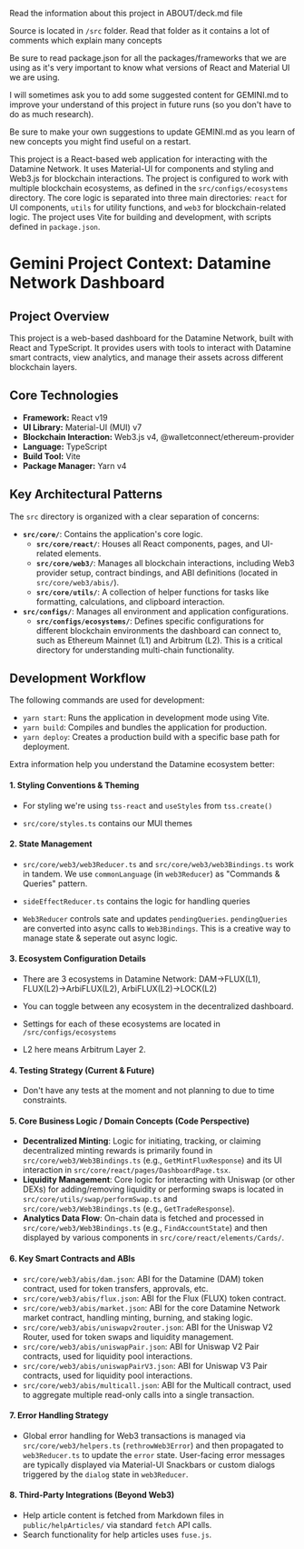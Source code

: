 Read the information about this project in ABOUT/deck.md file

Source is located in `/src` folder. Read that folder as it contains a lot of comments which explain many concepts

Be sure to read package.json for all the packages/frameworks that we are using as it's very important to know what versions of React and Material UI we are using.

I will sometimes ask you to add some suggested content for GEMINI.md to improve your understand of this project in future runs (so you don't have to do as much research).

Be sure to make your own suggestions to update GEMINI.md as you learn of new concepts you might find useful on a restart.

This project is a React-based web application for interacting with the Datamine Network. It uses Material-UI for components and styling and Web3.js for blockchain interactions. The project is configured to work with multiple blockchain
     ecosystems, as defined in the `src/configs/ecosystems` directory. The core logic is separated into three main directories: `react` for UI components, `utils` for utility functions, and `web3` for blockchain-related logic. The project uses
     Vite for building and development, with scripts defined in `package.json`.

# Gemini Project Context: Datamine Network Dashboard

## Project Overview
This project is a web-based dashboard for the Datamine Network, built with React and TypeScript. It provides users with tools to interact with Datamine smart contracts, view analytics, and manage their assets across different blockchain layers.

## Core Technologies
- **Framework:** React v19
- **UI Library:** Material-UI (MUI) v7
- **Blockchain Interaction:** Web3.js v4, @walletconnect/ethereum-provider
- **Language:** TypeScript
- **Build Tool:** Vite
- **Package Manager:** Yarn v4

## Key Architectural Patterns
The `src` directory is organized with a clear separation of concerns:

- **`src/core/`**: Contains the application's core logic.
  - **`src/core/react/`**: Houses all React components, pages, and UI-related elements.
  - **`src/core/web3/`**: Manages all blockchain interactions, including Web3 provider setup, contract bindings, and ABI definitions (located in `src/core/web3/abis/`).
  - **`src/core/utils/`**: A collection of helper functions for tasks like formatting, calculations, and clipboard interaction.
- **`src/configs/`**: Manages all environment and application configurations.
  - **`src/configs/ecosystems/`**: Defines specific configurations for different blockchain environments the dashboard can connect to, such as Ethereum Mainnet (L1) and Arbitrum (L2). This is a critical directory for understanding multi-chain functionality.

## Development Workflow
The following commands are used for development:

- `yarn start`: Runs the application in development mode using Vite.
- `yarn build`: Compiles and bundles the application for production.
- `yarn deploy`: Creates a production build with a specific base path for deployment.

Extra information help you understand the Datamine ecosystem better:

#### 1. Styling Conventions & Theming

- For styling we're using `tss-react` and `useStyles` from `tss.create()`

- `src/core/styles.ts` contains our MUI themes

#### 2. State Management

- `src/core/web3/web3Reducer.ts` and `src/core/web3/web3Bindings.ts` work in tandem. We use `commonLanguage` (in `web3Reducer`) as "Commands & Queries" pattern.

- `sideEffectReducer.ts` contains the logic for handling queries

- `Web3Reducer` controls sate and updates `pendingQueries`. `pendingQueries` are converted into async calls to `Web3Bindings`. This is a creative way to manage state & seperate out async logic.

#### 3. Ecosystem Configuration Details

- There are 3 ecosystems in Datamine Network: DAM->FLUX(L1), FLUX(L2)->ArbiFLUX(L2), ArbiFLUX(L2)->LOCK(L2)

- You can toggle between any ecosystem in the decentralized dashboard.

- Settings for each of these ecosystems are located in `/src/configs/ecosystems`

- L2 here means Arbitrum Layer 2. 

#### 4. Testing Strategy (Current & Future)

- Don't have any tests at the moment and not planning to due to time constraints.

#### 5. Core Business Logic / Domain Concepts (Code Perspective)

- **Decentralized Minting**: Logic for initiating, tracking, or claiming decentralized minting rewards is primarily found in `src/core/web3/Web3Bindings.ts` (e.g., `GetMintFluxResponse`) and its UI interaction in `src/core/react/pages/DashboardPage.tsx`.
- **Liquidity Management**: Core logic for interacting with Uniswap (or other DEXs) for adding/removing liquidity or performing swaps is located in `src/core/utils/swap/performSwap.ts` and `src/core/web3/Web3Bindings.ts` (e.g., `GetTradeResponse`).
- **Analytics Data Flow**: On-chain data is fetched and processed in `src/core/web3/Web3Bindings.ts` (e.g., `FindAccountState`) and then displayed by various components in `src/core/react/elements/Cards/`.

#### 6. Key Smart Contracts and ABIs

- `src/core/web3/abis/dam.json`: ABI for the Datamine (DAM) token contract, used for token transfers, approvals, etc.
- `src/core/web3/abis/flux.json`: ABI for the Flux (FLUX) token contract.
- `src/core/web3/abis/market.json`: ABI for the core Datamine Network market contract, handling minting, burning, and staking logic.
- `src/core/web3/abis/uniswapv2router.json`: ABI for the Uniswap V2 Router, used for token swaps and liquidity management.
- `src/core/web3/abis/uniswapPair.json`: ABI for Uniswap V2 Pair contracts, used for liquidity pool interactions.
- `src/core/web3/abis/uniswapPairV3.json`: ABI for Uniswap V3 Pair contracts, used for liquidity pool interactions.
- `src/core/web3/abis/multicall.json`: ABI for the Multicall contract, used to aggregate multiple read-only calls into a single transaction.

#### 7. Error Handling Strategy

- Global error handling for Web3 transactions is managed via `src/core/web3/helpers.ts` (`rethrowWeb3Error`) and then propagated to `web3Reducer.ts` to update the `error` state. User-facing error messages are typically displayed via Material-UI Snackbars or custom dialogs triggered by the `dialog` state in `web3Reducer`.

#### 8. Third-Party Integrations (Beyond Web3)

- Help article content is fetched from Markdown files in `public/helpArticles/` via standard `fetch` API calls.
- Search functionality for help articles uses `fuse.js`.
